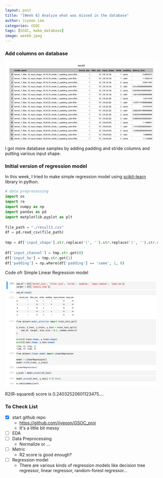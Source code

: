 ```yaml
---
layout: post
title: "[Week 6] Analyze what was missed in the database"
author: Jiyeon Lee
categories: GSOC
tags: [GSOC, make_database]
image: week6.jpeg
---
```


### Add columns on database

![img](assets/img/week6/img1.png)

I got more database samples by adding padding and stride columns and putting various input shape. 

### Initial version of regression model

In this week, I tried to make simple regression model using [scikit-learn](https://scikit-learn.org/) library in python. 

```python
# data preprocessing
import os
import re
import numpy as np
import pandas as pd
import matplotlib.pyplot as plt

file_path = "./result3.csv"
df = pd.read_csv(file_path)

tmp = df['input_shape'].str.replace('(', '').str.replace(')', '').str.split(',')

df['input_channel'] = tmp.str.get(0)
df['input_hw'] = tmp.str.get(1)
df['padding'] = np.where(df['padding'] == 'same', 1, 0)
```

Code ofr Simple Linear Regression model

![img](assets/img/week6/img2.png)

R2(R-squared) score is 0.24032520601123475....


### To Check List

- [x] start github repo
  - <https://github.com/jiyeoon/GSOC_proj>
  - It's a little bit messy 
- [ ] EDA
- [ ] Data Preprocessing 
  - Normalize or ...
- [ ] Metric
  - R2 score is good enough? 
- [ ] Regression model
  - There are various kinds of regression models like decision tree regressor, linear regressor, random-forest regressor...

